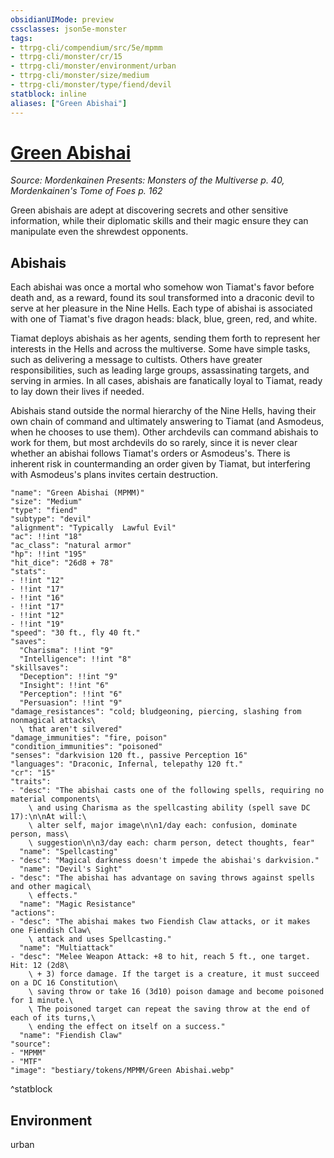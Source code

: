 ```yaml
---
obsidianUIMode: preview
cssclasses: json5e-monster
tags:
- ttrpg-cli/compendium/src/5e/mpmm
- ttrpg-cli/monster/cr/15
- ttrpg-cli/monster/environment/urban
- ttrpg-cli/monster/size/medium
- ttrpg-cli/monster/type/fiend/devil
statblock: inline
aliases: ["Green Abishai"]
---
```

# [Green Abishai](3-Compendium\CLI\bestiary\fiend/green-abishai-mpmm.md)
*Source: Mordenkainen Presents: Monsters of the Multiverse p. 40, Mordenkainen's Tome of Foes p. 162*  

Green abishais are adept at discovering secrets and other sensitive information, while their diplomatic skills and their magic ensure they can manipulate even the shrewdest opponents.

## Abishais

Each abishai was once a mortal who somehow won Tiamat's favor before death and, as a reward, found its soul transformed into a draconic devil to serve at her pleasure in the Nine Hells. Each type of abishai is associated with one of Tiamat's five dragon heads: black, blue, green, red, and white.

Tiamat deploys abishais as her agents, sending them forth to represent her interests in the Hells and across the multiverse. Some have simple tasks, such as delivering a message to cultists. Others have greater responsibilities, such as leading large groups, assassinating targets, and serving in armies. In all cases, abishais are fanatically loyal to Tiamat, ready to lay down their lives if needed.

Abishais stand outside the normal hierarchy of the Nine Hells, having their own chain of command and ultimately answering to Tiamat (and Asmodeus, when he chooses to use them). Other archdevils can command abishais to work for them, but most archdevils do so rarely, since it is never clear whether an abishai follows Tiamat's orders or Asmodeus's. There is inherent risk in countermanding an order given by Tiamat, but interfering with Asmodeus's plans invites certain destruction.

```statblock
"name": "Green Abishai (MPMM)"
"size": "Medium"
"type": "fiend"
"subtype": "devil"
"alignment": "Typically  Lawful Evil"
"ac": !!int "18"
"ac_class": "natural armor"
"hp": !!int "195"
"hit_dice": "26d8 + 78"
"stats":
- !!int "12"
- !!int "17"
- !!int "16"
- !!int "17"
- !!int "12"
- !!int "19"
"speed": "30 ft., fly 40 ft."
"saves":
  "Charisma": !!int "9"
  "Intelligence": !!int "8"
"skillsaves":
  "Deception": !!int "9"
  "Insight": !!int "6"
  "Perception": !!int "6"
  "Persuasion": !!int "9"
"damage_resistances": "cold; bludgeoning, piercing, slashing from nonmagical attacks\
  \ that aren't silvered"
"damage_immunities": "fire, poison"
"condition_immunities": "poisoned"
"senses": "darkvision 120 ft., passive Perception 16"
"languages": "Draconic, Infernal, telepathy 120 ft."
"cr": "15"
"traits":
- "desc": "The abishai casts one of the following spells, requiring no material components\
    \ and using Charisma as the spellcasting ability (spell save DC 17):\n\nAt will:\
    \ alter self, major image\n\n1/day each: confusion, dominate person, mass\
    \ suggestion\n\n3/day each: charm person, detect thoughts, fear"
  "name": "Spellcasting"
- "desc": "Magical darkness doesn't impede the abishai's darkvision."
  "name": "Devil's Sight"
- "desc": "The abishai has advantage on saving throws against spells and other magical\
    \ effects."
  "name": "Magic Resistance"
"actions":
- "desc": "The abishai makes two Fiendish Claw attacks, or it makes one Fiendish Claw\
    \ attack and uses Spellcasting."
  "name": "Multiattack"
- "desc": "Melee Weapon Attack: +8 to hit, reach 5 ft., one target. Hit: 12 (2d8\
    \ + 3) force damage. If the target is a creature, it must succeed on a DC 16 Constitution\
    \ saving throw or take 16 (3d10) poison damage and become poisoned for 1 minute.\
    \ The poisoned target can repeat the saving throw at the end of each of its turns,\
    \ ending the effect on itself on a success."
  "name": "Fiendish Claw"
"source":
- "MPMM"
- "MTF"
"image": "bestiary/tokens/MPMM/Green Abishai.webp"
```
^statblock

## Environment

urban